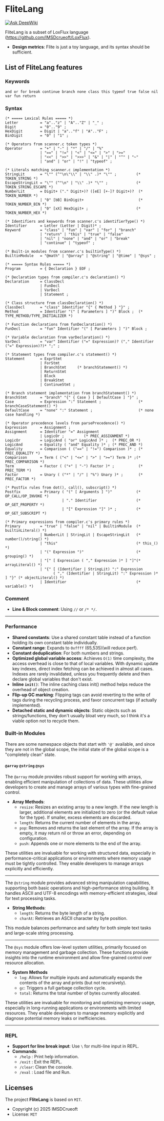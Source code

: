 # FliteLang
[![Ask DeepWiki](https://deepwiki.com/badge.svg)](https://deepwiki.com/IMSDcrueoft/FliteLang)

FliteLang is a subset of LoxFlux language (https://github.com/IMSDcrueoft/LoxFlux).

- **Design metrics**: Flite is just a toy language, and its syntax should be sufficient.

## List of FliteLang features

### Keywords
```
and or for break continue branch none class this typeof true false nil var fun return
```
### Syntax
``` ebnf
(* ===== Lexical Rules ===== *)
Letter          = "a".."z" | "A".."Z" | "_" ;
Digit           = "0".."9" ;
HexDigit        = Digit | "a".."f" | "A".."F" ;
BinDigit        = "0" | "1" ;

(* Operators from scanner.c token types *)
Operator        = "+" | "-" | "*" | "/" | "%" 
                | "==" | "!=" | "<" | "<=" | ">" | ">=" 
                | "<<" | ">>" | ">>>" | "&" | "|" | "^" | "~" 
                | "and" | "or" | "!" | "typeof" ;

(* Literals matching scanner.c implementation *)
StringLit       = "\"" (^"\n\"\\" | "\\" .)* "\"" ;         (* TOKEN_STRING *)
EscapeStringLit = "\"" (^"\n" | "\\" .)* "\"" ;             (* TOKEN_STRING_ESCAPE *)
NumberLit       = Digit+ ("." Digit+)? ([eE] [+-]? Digit+)?  (* TOKEN_NUMBER *)
                | "0" [bB] BinDigit+                         (* TOKEN_NUMBER_BIN *)
                | "0" [xX] HexDigit+ ;                      (* TOKEN_NUMBER_HEX *)

(* Identifiers and keywords from scanner.c's identifierType() *)
Identifier      = Letter (Letter | Digit)* ;
Keyword         = "class" | "fun" | "var" | "for" | "branch" 
                | "return" | "this" | "true" | "false" 
                | "nil" | "none" | "and" | "or" | "break" 
                | "continue" | "typeof" ;

(* Built-in modules from scanner.c's builtinType() *)
BuiltinModule   = "@math" | "@array" | "@string" | "@time" | "@sys" ;

(* ===== Syntax Rules ===== *)
Program         = { Declaration } EOF ;

(* Declaration types from compiler.c's declaration() *)
Declaration     = ClassDecl
                | FunDecl
                | VarDecl
                | Statement ;

(* Class structure from classDeclaration() *)
ClassDecl       = "class" Identifier "{" { Method } "}" ;
Method          = Identifier "(" [ Parameters ] ")" Block ;  (* TYPE_METHOD/TYPE_INITIALIZER *)

(* Function declarations from funDeclaration() *)
FunDecl         = "fun" Identifier "(" [ Parameters ] ")" Block ;

(* Variable declaration from varDeclaration() *)
VarDecl         = "var" Identifier ("=" Expression)? ("," Identifier ("=" Expression)?)* ";" ;

(* Statement types from compiler.c's statement() *)
Statement       = ExprStmt
                | ForStmt
                | BranchStmt     (* branchStatement() *)
                | ReturnStmt
                | Block
                | BreakStmt
                | ContinueStmt ;

(* Branch statement implementation from branchStatement() *)
BranchStmt      = "branch" "{" { Case } [ DefaultCase ] "}" ;
Case            = Expression ":" Statement ;                 (* branchCaseStatement() *)
DefaultCase     = "none" ":" Statement ;                     (* none case handling *)

(* Operator precedence levels from parsePrecedence() *)
Expression      = Assignment ;
Assignment      = Identifier "=" Assignment
                | LogicOr ;         (* PREC_ASSIGNMENT *)
LogicOr         = LogicAnd ( "or" LogicAnd )* ;  (* PREC_OR *)
LogicAnd        = Equality ( "and" Equality )* ; (* PREC_AND *)
Equality        = Comparison ( ("==" | "!=") Comparison )* ; (* PREC_EQUALITY *)
Comparison      = Term ( ("<" | "<=" | ">" | ">=") Term )* ;(* PREC_COMPARISON *)
Term            = Factor ( ("+" | "-") Factor )* ;           (* PREC_TERM *)
Factor          = Unary ( ("*" | "/" | "%") Unary )* ;       (* PREC_FACTOR *)

(* Postfix rules from dot(), call(), subscript() *)
Postfix         = Primary ( "(" [ Arguments ] ")"           (* OP_CALL/OP_INVOKE *)
                          | "." Identifier                  (* OP_GET_PROPERTY *)
                          | "[" Expression "]" )* ;         (* OP_GET_SUBSCRIPT *)

(* Primary expressions from compiler.c's primary rules *)
Primary         = "true" | "false" | "nil" | BuiltinModule  (* builtinLiteral() *)
                | NumberLit | StringLit | EscapeStringLit   (* number()/string() *)
                | "this"                                    (* this_() *)
                | "(" Expression ")"                        (* grouping() *)
                | "[" [ Expression ( "," Expression )* ] "]"(* arrayLiteral() *)
                | "{" [ (Identifier | StringLit) ":" Expression 
                      ( "," (Identifier | StringLit) ":" Expression )* ] "}" (* objectLiteral() *)
                | Identifier                                (* variable() *)
```

### Comment

- **Line & Block comment**: Using `//` or `/* */`.

---

### Performance

- **Shared constants**: Use a shared constant table instead of a function holding its own constant table individually.
- **Constant range**: Expands to `0xffff` (65,535)(will reduce perf).
- **Constant deduplication**: For both numbers and strings.
- **Optimized global variable access**: Achieves `O(1)` time complexity, the access overhead is close to that of local variables. With dynamic update key indexes, direct index fetching can be achieved in almost all cases. Indexes are rarely invalidated, unless you frequently delete and then declare global variables that don't exist.
- **Inline `init()`**: The inline caching class init() method helps reduce the overhead of object creation.
- **Flip-up GC marking**: Flipping tags can avoid reverting to the write of tags during the recycling process, and favor concurrent tags (if actually implemented).
- **Detached static and dynamic objects**: Static objects such as strings/functions, they don't usually bloat very much, so I think it's a viable option not to recycle them.

### Built-in Modules

There are some namespace objects that start with `'@'` available, and since they are not in the global scope, the initial state of the global scope is a "completely clean" state. 

#### `@array` `@string` `@sys`

The `@array` module provides robust support for working with arrays, enabling efficient manipulation of collections of data. These utilities allow developers to create and manage arrays of various types with fine-grained control.

- **Array Methods**:
  - `resize`: Resizes an existing array to a new length. If the new length is larger, additional elements are initialized to zero (or the default value for the type). If smaller, excess elements are discarded.
  - `length`: Returns the current number of elements in the array.
  - `pop`: Removes and returns the last element of the array. If the array is empty, it may return nil or throw an error, depending on configuration.
  - `push`: Appends one or more elements to the end of the array.

These utilities are invaluable for working with structured data, especially in performance-critical applications or environments where memory usage must be tightly controlled. They enable developers to manage arrays explicitly and efficiently.

---

The `@string` module provides advanced string manipulation capabilities, supporting both basic operations and high-performance string building. It handles ASCII and UTF-8 encodings with memory-efficient strategies, ideal for text processing tasks.

- **String Methods**:
  - `length`: Returns the byte length of a string.  
  - `charAt`: Retrieves an ASCII character by byte position.  

This module balances performance and safety for both simple text tasks and large-scale string processing.

---

The `@sys` module offers low-level system utilities, primarily focused on memory management and garbage collection. These functions provide insights into the runtime environment and allow fine-grained control over resource allocation.

- **System Methods**
  - `log`: Allows for multiple inputs and automatically expands the contents of the array and prints (but not recursively).
  - `gc`: Triggers a full garbage collection cycle.
  - `total`: Returns the total number of bytes currently allocated.

These utilities are invaluable for monitoring and optimizing memory usage, especially in long-running applications or environments with limited resources. They enable developers to manage memory explicitly and diagnose potential memory leaks or inefficiencies.

---

### REPL

- **Support for line break input**: Use `\` for multi-line input in REPL.
- **Commands**:
  - `/help` : Print help information.
  - `/exit` : Exit the REPL.
  - `/clear`: Clean the console.
  - `/eval` : Load file and Run.

## Licenses
The project **FliteLang** is based on `MIT`.
  - Copyright (c) 2025 IMSDCrueoft
  - License: `MIT`